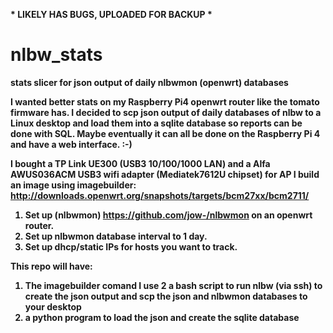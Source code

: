 <B> \* LIKELY HAS BUGS, UPLOADED FOR BACKUP *

# nlbw_stats
stats slicer for json output of daily nlbwmon (openwrt) databases

I wanted better stats on my Raspberry Pi4 openwrt router like the tomato firmware has.
I decided to scp json output of daily databases of nlbw to a Linux desktop and load them into a sqlite database so reports can be done with SQL.
Maybe eventually it can all be done on the Raspberry Pi 4 and have a web interface. :-)

I bought a TP Link UE300 (USB3 10/100/1000 LAN) and a Alfa AWUS036ACM USB3 wifi adapter (Mediatek7612U  chipset) for AP
I build an image using imagebuilder:
http://downloads.openwrt.org/snapshots/targets/bcm27xx/bcm2711/


1. Set up (nlbwmon) https://github.com/jow-/nlbwmon on an openwrt router.
2. Set up nlbwmon database interval to 1 day.
3. Set up dhcp/static IPs for hosts you want to track.

This repo will have:
1. The imagebuilder comand I use
2 a bash script to run nlbw (via ssh) to create the json output and scp the json and nlbwmon databases to your desktop
2. a python program to load the json and create the sqlite database
